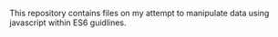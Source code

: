 This repository contains files on my attempt to manipulate data using javascript within ES6 guidlines.